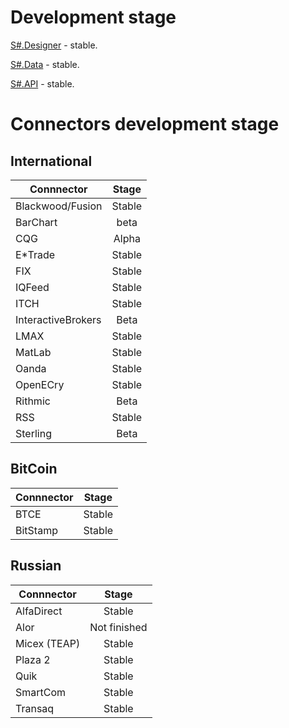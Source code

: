 # Development stage

[S#.Designer](http://stocksharp.com/products/designer/) - stable.

[S#.Data](http://stocksharp.com/products/hydra/) - stable.

[S#.API](http://stocksharp.com/products/api/) - stable.

# Connectors development stage

## International

| Connnector | Stage |
| --- |:---:|
| Blackwood/Fusion | Stable |
| BarChart | beta |
| CQG | Alpha |
| E*Trade | Stable |
| FIX | Stable |
| IQFeed | Stable |
| ITCH | Stable |
| InteractiveBrokers | Beta |
| LMAX | Stable |
| MatLab | Stable |
| Oanda | Stable |
| OpenECry | Stable |
| Rithmic | Beta |
| RSS | Stable |
| Sterling | Beta |

## BitCoin

| Connnector | Stage |
| --- |:---:|
| BTCE | Stable |
| BitStamp | Stable |

## Russian

| Connnector | Stage |
| --- |:---:|
| AlfaDirect | Stable |
| Alor | Not finished |
| Micex (TEAP) | Stable |
| Plaza 2 | Stable |
| Quik | Stable |
| SmartCom | Stable |
| Transaq | Stable |
